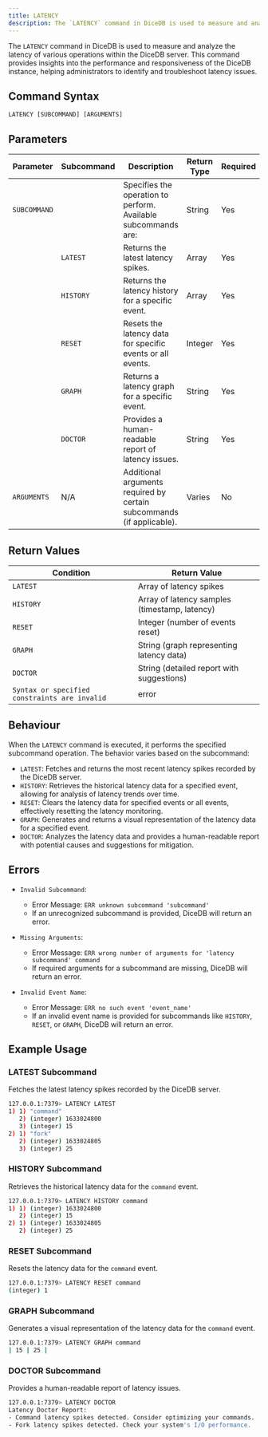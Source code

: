 ```yaml
---
title: LATENCY
description: The `LATENCY` command in DiceDB is used to measure and analyze the latency of various operations within the DiceDB server. This command provides insights into the performance and responsiveness of the DiceDB instance, helping administrators to identify and troubleshoot latency issues.
---
```


The `LATENCY` command in DiceDB is used to measure and analyze the latency of various operations within the DiceDB server. This command provides insights into the performance and responsiveness of the DiceDB instance, helping administrators to identify and troubleshoot latency issues.

## Command Syntax

```plaintext
LATENCY [SUBCOMMAND] [ARGUMENTS]
```

## Parameters

| Parameter    | Subcommand | Description                                                          | Return Type | Required |
|--------------|------------|----------------------------------------------------------------------|-------------|----------|
| `SUBCOMMAND` |            | Specifies the operation to perform. Available subcommands are:       | String      | Yes      |
|              | `LATEST`   | Returns the latest latency spikes.                                   | Array       | Yes      |
|              | `HISTORY`  | Returns the latency history for a specific event.                    | Array       | Yes      |
|              | `RESET`    | Resets the latency data for specific events or all events.           | Integer     | Yes      |
|              | `GRAPH`    | Returns a latency graph for a specific event.                        | String      | Yes      |
|              | `DOCTOR`   | Provides a human-readable report of latency issues.                  | String      | Yes      |
| `ARGUMENTS`  | N/A        | Additional arguments required by certain subcommands (if applicable).| Varies      | No       |

## Return Values

| Condition                                        | Return Value                                      |
|--------------------------------------------------|---------------------------------------------------|
| `LATEST`                                         | Array of latency spikes                           |
| `HISTORY`                                        | Array of latency samples (timestamp, latency)     |
| `RESET`                                          | Integer (number of events reset)                  |
| `GRAPH`                                          | String (graph representing latency data)          |
| `DOCTOR`                                         | String (detailed report with suggestions)         |
| `Syntax or specified constraints are invalid`    | error                                             |

## Behaviour

When the `LATENCY` command is executed, it performs the specified subcommand operation. The behavior varies based on the subcommand:

- `LATEST`: Fetches and returns the most recent latency spikes recorded by the DiceDB server.
- `HISTORY`: Retrieves the historical latency data for a specified event, allowing for analysis of latency trends over time.
- `RESET`: Clears the latency data for specified events or all events, effectively resetting the latency monitoring.
- `GRAPH`: Generates and returns a visual representation of the latency data for a specified event.
- `DOCTOR`: Analyzes the latency data and provides a human-readable report with potential causes and suggestions for mitigation.

## Errors

- `Invalid Subcommand`:

  - Error Message: `ERR unknown subcommand 'subcommand'`
  - If an unrecognized subcommand is provided, DiceDB will return an error.

- `Missing Arguments`:

  - Error Message: `ERR wrong number of arguments for 'latency subcommand' command`
  - If required arguments for a subcommand are missing, DiceDB will return an error.

- `Invalid Event Name`:

  - Error Message: `ERR no such event 'event_name'`
  - If an invalid event name is provided for subcommands like `HISTORY`, `RESET`, or `GRAPH`, DiceDB will return an error.

## Example Usage

### LATEST Subcommand

Fetches the latest latency spikes recorded by the DiceDB server.

```bash
127.0.0.1:7379> LATENCY LATEST
1) 1) "command"
   2) (integer) 1633024800
   3) (integer) 15
2) 1) "fork"
   2) (integer) 1633024805
   3) (integer) 25
```

### HISTORY Subcommand

Retrieves the historical latency data for the `command` event.

```bash
127.0.0.1:7379> LATENCY HISTORY command
1) 1) (integer) 1633024800
   2) (integer) 15
2) 1) (integer) 1633024805
   2) (integer) 25
```

### RESET Subcommand

Resets the latency data for the `command` event.

```bash
127.0.0.1:7379> LATENCY RESET command
(integer) 1
```

### GRAPH Subcommand

Generates a visual representation of the latency data for the `command` event.

```bash
127.0.0.1:7379> LATENCY GRAPH command
| 15 | 25 |
```

### DOCTOR Subcommand

Provides a human-readable report of latency issues.

```bash
127.0.0.1:7379> LATENCY DOCTOR
Latency Doctor Report:
- Command latency spikes detected. Consider optimizing your commands.
- Fork latency spikes detected. Check your system's I/O performance.
```
